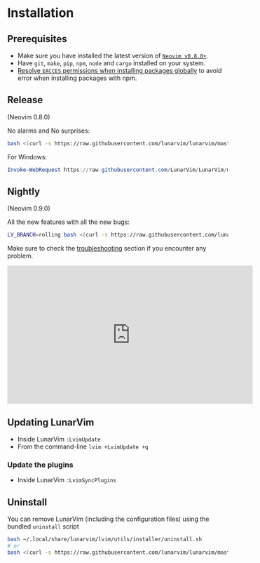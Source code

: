 # Installation

## Prerequisites

- Make sure you have installed the latest version of [`Neovim v0.8.0+`](https://github.com/neovim/neovim/releases/latest).
- Have `git`, `make`, `pip`, `npm`, `node` and `cargo` installed on your system.
- [Resolve `EACCES` permissions when installing packages globally](https://docs.npmjs.com/resolving-eacces-permissions-errors-when-installing-packages-globally) to avoid error when installing packages with npm.

## Release

(Neovim 0.8.0)

No alarms and No surprises:

```bash
bash <(curl -s https://raw.githubusercontent.com/lunarvim/lunarvim/master/utils/installer/install.sh)
```

For Windows:
```powershell
Invoke-WebRequest https://raw.githubusercontent.com/LunarVim/LunarVim/master/utils/installer/install.ps1 -UseBasicParsing | Invoke-Expression
```

## Nightly

(Neovim 0.9.0)

All the new features with all the new bugs:

```bash
LV_BRANCH=rolling bash <(curl -s https://raw.githubusercontent.com/lunarvim/lunarvim/rolling/utils/installer/install.sh)
```

Make sure to check the [troubleshooting](./troubleshooting/README.md) section if you encounter any problem.
<iframe width="560" height="315" src="https://www.youtube.com/embed/NlRxRtGpHHk" title="YouTube video player" frameborder="0" allow="accelerometer; autoplay; clipboard-write; encrypted-media; gyroscope; picture-in-picture" allowfullscreen="1"></iframe>

## Updating LunarVim

- Inside LunarVim `:LvimUpdate`
- From the command-line `lvim +LvimUpdate +q`

### Update the plugins

- Inside LunarVim `:LvimSyncPlugins`

## Uninstall

You can remove LunarVim (including the configuration files) using the bundled `uninstall` script

```bash
bash ~/.local/share/lunarvim/lvim/utils/installer/uninstall.sh
# or
bash <(curl -s https://raw.githubusercontent.com/lunarvim/lunarvim/master/utils/installer/uninstall.sh)
```
